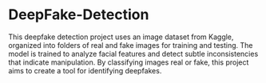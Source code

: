 # DeepFake-Detection
This deepfake detection project uses an image dataset from Kaggle, organized into folders of real and fake images for training and testing. The model is trained to analyze facial features and detect subtle inconsistencies that indicate manipulation. By classifying images real or fake, this project aims to create a tool for identifying deepfakes.
